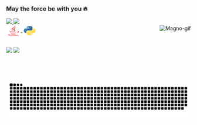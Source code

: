 ### May the force be with you 🔥

 <div>
  <a href="https://github.com/mimagno">
  <img height="180em" src="https://github-readme-stats.vercel.app/api?username=mimagno&show_icons=true&theme=dark&include_all_commits=true&count_private=true"/>
  <img height="180em" src="https://github-readme-stats.vercel.app/api/top-langs/?username=mimagno&layout=compact&langs_count=7&theme=dark"/>
</div>
  
   <img align="center" alt="Magno-Java" height="30" width="40" src="https://raw.githubusercontent.com/devicons/devicon/master/icons/java/java-plain.svg">
    <img align="center" alt="Magno-Python" height="30" width="40" src="https://raw.githubusercontent.com/devicons/devicon/master/icons/python/python-original.svg">
      <img align="right" alt="Magno-gif" height="150" src="https://im3.ezgif.com/tmp/ezgif-3-12d445d63d5f.gif">

  ##
  
  <div>
    <a href = "mailto:magnoaraujob99@hotmail.com"><img src="https://img.shields.io/badge/Microsoft_Outlook-000000?style=for-the-badge&logo=microsoft-outlook&logoColor=white" target="_blank"></a>
  <a href="https://www.linkedin.com/in/magno-de-araujo-batista-a12787193" target="_blank"><img src="https://img.shields.io/badge/-LinkedIn-%230077B5?style=for-the-badge&logo=linkedin&logoColor=white" target="_blank"></a> 
 
  </div>
  
  ##
  
<div>
  
  ![Snake animation](https://github.com/mimagno/mimagno/blob/output/github-contribution-grid-snake.svg)
 
</div>
